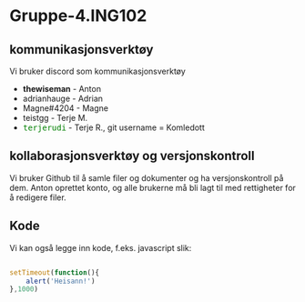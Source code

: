 # Gruppe-4.ING102


## kommunikasjonsverktøy

Vi bruker discord som kommunikasjonsverktøy
- __thewiseman__ - Anton
- adrianhauge - Adrian
- Magne#4204 - Magne
- teistgg - Terje M. 
- <span style="font-family: monospace;color: green;">terjerudi</span> - Terje R., git username = Komledott

## kollaborasjonsverktøy og versjonskontroll

Vi bruker Github til å samle filer og dokumenter og ha versjonskontroll på dem. 
Anton oprettet konto, og alle brukerne må bli lagt til med rettigheter for å redigere filer. 

## Kode

Vi kan også legge inn kode, f.eks. javascript slik:
```javascript

setTimeout(function(){
	alert('Heisann!')
},1000)

```
